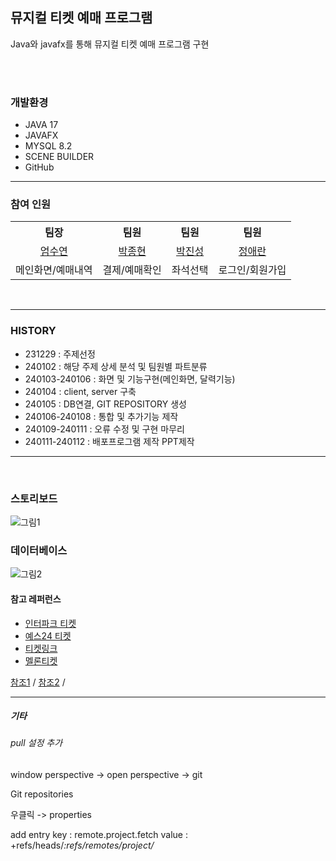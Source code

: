 ##  뮤지컬 티켓 예매 프로그램 
Java와 javafx를 통해 뮤지컬 티켓 예매 프로그램 구현

<br/>
<br/>

### 개발환경
- JAVA 17
- JAVAFX
- MYSQL 8.2
- SCENE BUILDER
- GitHub

<HR/>

### 참여 인원
<table >
  <tr>
    <th>팀장</th><th>팀원</th><th>팀원</th><th>팀원</th>
  </tr>
  <tr align="center">
    <td> <a href="https://github.com/nanaball/TicketReservation">엄수연</a></td>
    <td> <a href="https://github.com/qwerdf1133/ticket-project-fork">박종현</a> </td>
    <td> <a href="https://github.com/jinseong-1/ticket">박진성</a> </td>
    <td> <a href="https://github.com/jeongaeran/TicketReservation.git">정애란</a> </td>
  </tr>
  <tr>
    <td>메인화면/예매내역</td><td>결제/예매확인</td><td>좌석선택</td><td>로그인/회원가입</td>
  </tr>
</table>


<br/>
<hr/>

### HISTORY 
- 231229 : 주제선정
- 240102 : 해당 주제 상세 분석 및 팀원별 파트분류
- 240103-240106 : 화면 및 기능구현(메인화면, 달력기능)
- 240104 : client, server 구축
- 240105 : DB연결, GIT REPOSITORY 생성
- 240106-240108 : 통합 및 추가기능 제작
- 240109-240111 : 오류 수정 및 구현 마무리
- 240111-240112 : 배포프로그램 제작 PPT제작 

<HR/>
<BR/>

### 스토리보드 

![그림1](https://github.com/nanaball/TicketReservation/assets/145513701/8fb24c9f-8a97-453d-9e9a-1f1885d831ae)

### 데이터베이스
![그림2](https://github.com/nanaball/TicketReservation/assets/145513701/94005439-2576-44d5-90a8-9bf6f563419a)

<!--
### 시연영상
https://github.com/nanaball/TicketReservation/assets/145513701/2fd27d7a-f6f4-4c0d-8a38-728425552f0e
-->

#### 참고 레퍼런스 

- [인터파크 티켓](https://tickets.interpark.com/contents/genre/musical)
- [예스24 티켓](http://ticket.yes24.com/New/Genre/GenreMain.aspx?genre=15457&Gcode=009_202_002)
- [티켓링크](https://www.ticketlink.co.kr/home)
- [멜론티켓](https://ticket.melon.com/concert/index.htm?genreType=GENRE_ART)

[참조1](https://hey79.tistory.com/166) /  [참조2](https://github.com/daheewoo/calendar_javaFx/commit/dc5c358d2ebec01f73076b08f968bb713a71d746) / 
<BR/>
<HR/>

##### 기타 

###### pull 설정 추가

window perspective -> open perspective -> git 

Git repositories 

우클릭 -> properties

add entry 
key : remote.project.fetch
value : +refs/heads/*:refs/remotes/project/*


